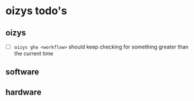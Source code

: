 # oizys todo's

## oizys

- [ ] `oizys gha <workflow>` should keep checking for something greater than the current time

## software

## hardware

<!-- generated with <3 by daylinmorgan/todo -->

